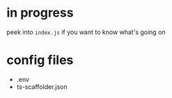 # in progress

peek into `index.js` if you want to know what's going on

# config files

* .env
* ts-scaffolder.json
